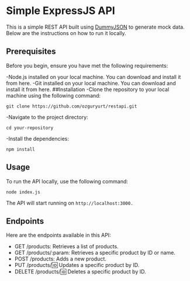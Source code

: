# Simple ExpressJS API
This is a simple REST API built using [DummyJSON](https://dummyjson.com) to generate mock data. Below are the instructions on how to run it locally.

## Prerequisites
Before you begin, ensure you have met the following requirements:

-Node.js installed on your local machine. You can download and install it from here.
-Git installed on your local machine. You can download and install it from here.
##Installation
-Clone the repository to your local machine using the following command:
```
git clone https://github.com/ozguryurt/restapi.git
```
-Navigate to the project directory:
```
cd your-repository
```
-Install the dependencies:
```
npm install
```
## Usage
To run the API locally, use the following command:
```
node index.js
```
The API will start running on `http://localhost:3000.`

## Endpoints
Here are the endpoints available in this API:

- GET /products: Retrieves a list of products.
- GET /products/:param: Retrieves a specific product by ID or name.
- POST /products: Adds a new product.
- PUT /products/:id: Updates a specific product by ID.
- DELETE /products/:id: Deletes a specific product by ID.
